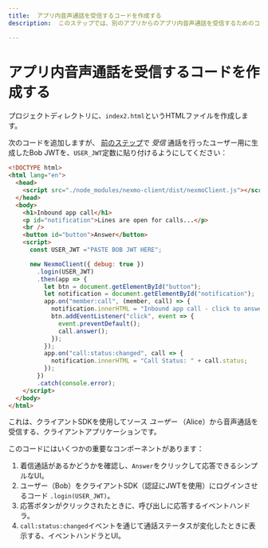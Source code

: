 ```yaml
---
title:  アプリ内音声通話を受信するコードを作成する
description:  このステップでは、別のアプリからのアプリ内音声通話を受信するためのコードを記述する方法を学びます。

---
```


アプリ内音声通話を受信するコードを作成する
=====================

プロジェクトディレクトリに、`index2.html`というHTMLファイルを作成します。

次のコードを追加しますが、 [前のステップ](/client-sdk/tutorials/app-to-app/client-sdk/generate-jwts)で *受信* 通話を行ったユーザー用に生成したBob JWTを、`USER_JWT`定数に貼り付けるようにしてください：

```html
<!DOCTYPE html>
<html lang="en">
  <head>
    <script src="./node_modules/nexmo-client/dist/nexmoClient.js"></script>
  </head>
  <body>
    <h1>Inbound app call</h1>
    <p id="notification">Lines are open for calls...</p>
    <br />
    <button id="button">Answer</button>
    <script>
      const USER_JWT ="PASTE BOB JWT HERE";

      new NexmoClient({ debug: true })
        .login(USER_JWT)
        .then(app => {
          let btn = document.getElementById("button");
          let notification = document.getElementById("notification");
          app.on("member:call", (member, call) => {
            notification.innerHTML = "Inbound app call - click to answer...";
            btn.addEventListener("click", event => {
              event.preventDefault();
              call.answer();
            });
          });
          app.on("call:status:changed", call => {
            notification.innerHTML = "Call Status: " + call.status;
          });
        })
        .catch(console.error);
    </script>
  </body>
</html>
```

これは、クライアントSDKを使用してソース *ユーザー* （Alice）から音声通話を受信する、クライアントアプリケーションです。

このコードにはいくつかの重要なコンポーネントがあります：

1. 着信通話があるかどうかを確認し、`Answer`をクリックして応答できるシンプルなUI。
2. ユーザー（Bob）をクライアントSDK（認証にJWTを使用）にログインさせるコード `.login(USER_JWT)`。
3. 応答ボタンがクリックされたときに、呼び出しに応答するイベントハンドラ。
4. `call:status:changed`イベントを通じて通話ステータスが変化したときに表示する、イベントハンドラとUI。

